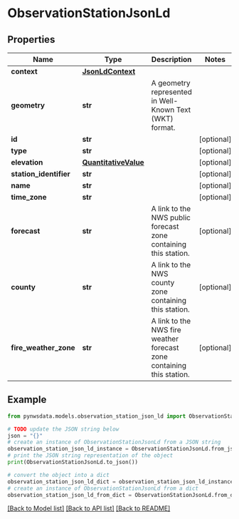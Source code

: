 # ObservationStationJsonLd


## Properties

Name | Type | Description | Notes
------------ | ------------- | ------------- | -------------
**context** | [**JsonLdContext**](JsonLdContext.md) |  | 
**geometry** | **str** | A geometry represented in Well-Known Text (WKT) format. | 
**id** | **str** |  | [optional] 
**type** | **str** |  | [optional] 
**elevation** | [**QuantitativeValue**](QuantitativeValue.md) |  | [optional] 
**station_identifier** | **str** |  | [optional] 
**name** | **str** |  | [optional] 
**time_zone** | **str** |  | [optional] 
**forecast** | **str** | A link to the NWS public forecast zone containing this station. | [optional] 
**county** | **str** | A link to the NWS county zone containing this station. | [optional] 
**fire_weather_zone** | **str** | A link to the NWS fire weather forecast zone containing this station. | [optional] 

## Example

```python
from pynwsdata.models.observation_station_json_ld import ObservationStationJsonLd

# TODO update the JSON string below
json = "{}"
# create an instance of ObservationStationJsonLd from a JSON string
observation_station_json_ld_instance = ObservationStationJsonLd.from_json(json)
# print the JSON string representation of the object
print(ObservationStationJsonLd.to_json())

# convert the object into a dict
observation_station_json_ld_dict = observation_station_json_ld_instance.to_dict()
# create an instance of ObservationStationJsonLd from a dict
observation_station_json_ld_from_dict = ObservationStationJsonLd.from_dict(observation_station_json_ld_dict)
```
[[Back to Model list]](../README.md#documentation-for-models) [[Back to API list]](../README.md#documentation-for-api-endpoints) [[Back to README]](../README.md)


